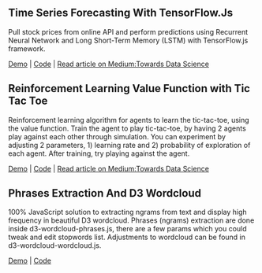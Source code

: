 ## Time Series Forecasting With TensorFlow.Js

Pull stock prices from online API and perform predictions using Recurrent Neural Network and Long Short-Term Memory (LSTM) with TensorFlow.js framework.

[Demo](https://lonedune.github.io/demos/tfjs-timeseries-stocks/) |
[Code](https://github.com/lonedune/demos/tree/master/src/app/components/tfjs-timeseries-stocks) |
[Read article on Medium:Towards Data Science](https://towardsdatascience.com/time-series-forecasting-with-tensorflow-js-1efd48ff2201)

## Reinforcement Learning Value Function with Tic Tac Toe

Reinforcement learning algorithm for agents to learn the tic-tac-toe, using the value function. Train the agent to play tic-tac-toe, by having 2 agents play against each other through simulation. You can experiment by adjusting 2 parameters, 1) learning rate and 2) probability of exploration of each agent. After training, try playing against the agent.

[Demo](https://lonedune.github.io/demos/rl-value-function-tic-tac-toe) |
[Code](https://github.com/lonedune/demos/tree/master/src/app/components/rl-value-function-tic-tac-toe) |
[Read article on Medium:Towards Data Science](https://towardsdatascience.com/reinforcement-learning-value-function-57b04e911152)

## Phrases Extraction And D3 Wordcloud

100% JavaScript solution to extracting ngrams from text and display high frequency in beautiful D3 wordcloud. Phrases (ngrams) extraction are done inside d3-wordcloud-phrases.js, there are a few params which you could tweak and edit stopwords list. Adjustments to wordcloud can be found in d3-wordcloud-wordcloud.js.

[Demo](https://lonedune.github.io/demos/phrases-extraction-d3-wordcloud) |
[Code](https://github.com/lonedune/demos/tree/master/src/app/components/phrases-extraction-d3-wordcloud)
